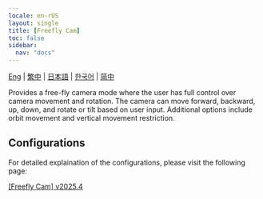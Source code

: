 ```yaml
---
locale: en-rUS
layout: single
title: [Freefly Cam]
toc: false
sidebar:
  nav: "docs"
---
```

[Eng](/dancexr/features/freefly_cam.md) | [繁中](/tw/dancexr/features/freefly_cam.md) | [日本語](/jp/dancexr/features/freefly_cam.md) | [한국어](/kr/dancexr/features/freefly_cam.md) | [简中](/zh/dancexr/features/freefly_cam.md)

Provides a free-fly camera mode where the user has full control over camera movement and rotation. The camera can move forward, backward, up, down, and rotate or tilt based on user input. Additional options include orbit movement and vertical movement restriction.

## Configurations

For detailed explaination of the configurations, please visit the following page:

[[Freefly Cam] v2025.4](/dancexr/menu/2025.4/motion/freefly_cam)


